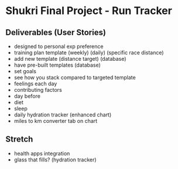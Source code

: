 # Shukri Final Project - Run Tracker


## Deliverables (User Stories)

* designed to personal exp preference
* training plan template (weekly) (daily) (specific race distance)
* add new template (distance target) (database)
* have pre-built templates (database)
* set goals
* see how you stack compared to targeted template
* feelings each day
* contributing factors 
* day before
* diet
* sleep
* daily hydration tracker (enhanced chart)
* miles to km converter tab on chart


## Stretch
* health apps integration
* glass that fills? (hydration tracker)